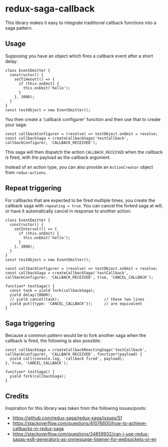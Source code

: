 # redux-saga-callback

This library makes it easy to integrate traditional callback functions into a saga pattern.

## Usage
Supposing you have an object which fires a callback event after a short delay:
```
class EventEmitter {
  constructor() {
    setTimeout(() => {
      if (this.onEmit) {
        this.onEmit('hello');
      }
    }, 3000);
  }
}
const testObject = new EventEmitter();
```
You then create a 'callback configurer' function and then use that to create your saga:

```
const callbackConfigurer = (resolve) => testObject.onEmit = resolve;
const callbackSaga = createCallbackSaga('testCallback', callbackConfigurer, 'CALLBACK_RECEIVED');
```
This saga will then dispatch the action `CALLBACK_RECEIVED` when the callback is fired, with the payload as the callback argument.

Instead of an action type, you can also provide an `ActionCreator` object from `redux-actions`.

## Repeat triggering

For callbacks that are expected to be fired multiple times, you create the callback saga with `repeating = true`. You can cancel
the forked saga at will, or have it automatically cancel in response to another action:

```
class EventEmitter {
  constructor() {
    setInterval(() => {
      if (this.onEmit) {
        this.onEmit('hello');
      }
    }, 3000);
  }
}
const testObject = new EventEmitter();

const callbackConfigurer = (resolve) => testObject.onEmit = resolve;
const callbackSaga = createCallbackSaga('testCallback', callbackConfigurer, 'CALLBACK_RECEIVED', true, 'CANCEL_CALLBACK');

function* testSaga() {
  const task = yield fork(callbackSaga);
  yield delay(10000);
  // yield cancel(task);                    // these two lines
  yield put({type: 'CANCEL_CALLBACK'});     // are equivalent
}
```

## Saga triggering
Because a common pattern would be to fork another saga when the callback is fired, the following is also possible:
```
const callbackSaga = createCallbackReactingSaga('testCallback', callbackConfigurer, 'CALLBACK_RECEIVED', function*(payload) {
  yield call(console.log, 'callback fired', payload);
}, true, 'CANCEL_CALLBACK');

function* testSaga() {
  yield fork(callbackSaga);
}
```

## Credits
Inspiration for this library was taken from the following issues/posts:
- https://github.com/redux-saga/redux-saga/issues/51
- https://stackoverflow.com/questions/41076600/how-to-achieve-callbacks-in-redux-saga
- https://stackoverflow.com/questions/34859932/can-i-use-redux-sagas-es6-generators-as-onmessage-listener-for-websockets-or-ev
